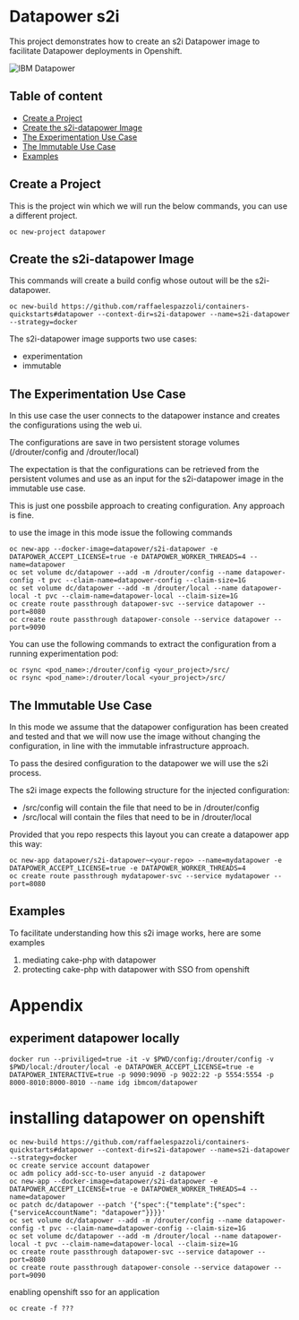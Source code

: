 # Datapower s2i

This project demonstrates how to create an s2i Datapower image to facilitate Datapower deployments in Openshift.

![IBM Datapower](https://avatars3.githubusercontent.com/u/8836442?v=3&s=200 "IBM Datapower")

## Table of content

* [Create a Project ](#create-a-project)
* [Create the s2i-datapower Image](#create-the-s2i-datapower-image)
* [The Experimentation Use Case](#the-experimentation-use-case)
* [The Immutable Use Case](#the-immutable-use-case)
* [Examples](#examples)



## Create a Project 

This is the project win which we will run the below commands, you can use a different project.

```
oc new-project datapower
```

## Create the s2i-datapower Image

This commands will create a build config whose outout will be the s2i-datapower.

```
oc new-build https://github.com/raffaelespazzoli/containers-quickstarts#datapower --context-dir=s2i-datapower --name=s2i-datapower --strategy=docker
```
The s2i-datapower image supports two use cases:

* experimentation 
* immutable

## The Experimentation Use Case

In this use case the user connects to the datapower instance and creates the configurations using the web ui.

The configurations are save in two persistent storage volumes (/drouter/config and /drouter/local)

The expectation is that the configurations can be retrieved from the persistent volumes and use as an input for the s2i-datapower image in the immutable use case.

This is just one possbile approach to creating configuration. Any approach is fine.

to use the image in this mode issue the following commands

```
oc new-app --docker-image=datapower/s2i-datapower -e DATAPOWER_ACCEPT_LICENSE=true -e DATAPOWER_WORKER_THREADS=4 --name=datapower
oc set volume dc/datapower --add -m /drouter/config --name datapower-config -t pvc --claim-name=datapower-config --claim-size=1G
oc set volume dc/datapower --add -m /drouter/local --name datapower-local -t pvc --claim-name=datapower-local --claim-size=1G
oc create route passthrough datapower-svc --service datapower --port=8080
oc create route passthrough datapower-console --service datapower --port=9090
``` 

You can use the following commands to extract the configuration from a running experimentation pod:
```
oc rsync <pod_name>:/drouter/config <your_project>/src/
oc rsync <pod_name>:/drouter/local <your_project>/src/
```


## The Immutable Use Case

In this mode we assume that the datapower configuration has been created and tested and that we will now use the image without changing the configuration, in line with the immutable infrastructure approach.

To pass the desired configuration to the datapower we will use the s2i process.

The s2i image expects the following structure for the injected configuration:

* /src/config will contain the file that need to be in /drouter/config
* /src/local will contain the files that need to be in /drouter/local  

Provided that you repo respects this layout you can create a datapower app this way:

```
oc new-app datapower/s2i-datapower~<your-repo> --name=mydatapower -e DATAPOWER_ACCEPT_LICENSE=true -e DATAPOWER_WORKER_THREADS=4
oc create route passthrough mydatapower-svc --service mydatapower --port=8080
```

## Examples

To facilitate understanding how this s2i image works, here are some examples

1. mediating cake-php with datapower
2. protecting cake-php with datapower with SSO from openshift

  
# Appendix  

## experiment datapower locally
```
docker run --priviliged=true -it -v $PWD/config:/drouter/config -v $PWD/local:/drouter/local -e DATAPOWER_ACCEPT_LICENSE=true -e DATAPOWER_INTERACTIVE=true -p 9090:9090 -p 9022:22 -p 5554:5554 -p 8000-8010:8000-8010 --name idg ibmcom/datapower
```
 


# installing datapower on openshift


```
oc new-build https://github.com/raffaelespazzoli/containers-quickstarts#datapower --context-dir=s2i-datapower --name=s2i-datapower --strategy=docker
oc create service account datapower
oc adm policy add-scc-to-user anyuid -z datapower
oc new-app --docker-image=datapower/s2i-datapower -e DATAPOWER_ACCEPT_LICENSE=true -e DATAPOWER_WORKER_THREADS=4 --name=datapower
oc patch dc/datapower --patch '{"spec":{"template":{"spec":{"serviceAccountName": "datapower"}}}}'
oc set volume dc/datapower --add -m /drouter/config --name datapower-config -t pvc --claim-name=datapower-config --claim-size=1G
oc set volume dc/datapower --add -m /drouter/local --name datapower-local -t pvc --claim-name=datapower-local --claim-size=1G
oc create route passthrough datapower-svc --service datapower --port=8080
oc create route passthrough datapower-console --service datapower --port=9090
```
enabling openshift sso for an application

```
oc create -f ???

```

